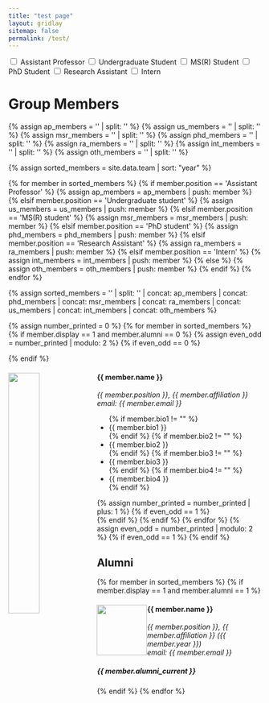 ```yaml
---
title: "test page"
layout: gridlay
sitemap: false
permalink: /test/
---
```


<!-- Add filter checkbox -->
<input type="checkbox" id="apCheckbox" class="filterCheckbox" data-position="Assistant Professor">
<label for="apCheckbox">Assistant Professor</label>
<input type="checkbox" id="usCheckbox" class="filterCheckbox" data-position="Undergraduate student">
<label for="usCheckbox">Undergraduate Student</label>
<input type="checkbox" id="msrCheckbox" class="filterCheckbox" data-position="MS(R) student">
<label for="msrCheckbox">MS(R) Student</label>
<input type="checkbox" id="phdCheckbox" class="filterCheckbox" data-position="PhD student">
<label for="phdCheckbox">PhD Student</label>
<input type="checkbox" id="raCheckbox" class="filterCheckbox" data-position="Research Assistant">
<label for="raCheckbox">Research Assistant</label>
<input type="checkbox" id="intCheckbox" class="filterCheckbox" data-position="Intern">
<label for="intCheckbox">Intern</label>

# Group Members  

{% assign ap_members = '' | split: '' %}
{% assign us_members = '' | split: '' %}
{% assign msr_members = '' | split: '' %}
{% assign phd_members = '' | split: '' %}
{% assign ra_members = '' | split: '' %}
{% assign int_members = '' | split: '' %}
{% assign oth_members = '' | split: '' %}

{% assign sorted_members = site.data.team | sort: "year" %}

{% for member in sorted_members %}
{% if member.position == 'Assistant Professor' %}
{% assign ap_members = ap_members | push: member %}
{% elsif member.position == 'Undergraduate student' %}
{% assign us_members = us_members | push: member %}
{% elsif member.position == 'MS(R) student' %}
{% assign msr_members = msr_members | push: member %}
{% elsif member.position == 'PhD student' %}
{% assign phd_members = phd_members | push: member %}
{% elsif member.position == 'Research Assistant' %}
{% assign ra_members = ra_members | push: member %}
{% elsif member.position == 'Intern' %}
{% assign int_members = int_members | push: member %}
{% else %}
{% assign oth_members = oth_members | push: member %}
{% endif %}
{% endfor %}

{% assign sorted_members = '' | split: '' | concat: ap_members | concat: phd_members | concat: msr_members | concat: ra_members | concat: us_members | concat: int_members | concat: oth_members %}

{% assign number_printed = 0 %}
{% for member in sorted_members %}
{% if member.display == 1 and member.alumni == 0 %}
{% assign even_odd = number_printed | modulo: 2 %}
{% if even_odd == 0 %}
<div class="row">
{% endif %}
<div class="col-sm-6 clearfix member" data-position="{{ member.position }}" data-alumni="{{ member.alumni }}">
  <img src="{{ member.image }}" class="img-responsive" width="35%" style="float: left" />
  <h4>{{ member.name }}</h4>
  <i>{{ member.position }}, {{ member.affiliation }} <br>email: {{ member.email }}</i>
  <ul style="overflow: hidden">
    {% if member.bio1 != "" %}
    <li> {{ member.bio1 }} </li>
    {% endif %}
    {% if member.bio2 != "" %}
    <li> {{ member.bio2 }} </li>
    {% endif %}
    {% if member.bio3 != "" %}
    <li> {{ member.bio3 }} </li>
    {% endif %}
    {% if member.bio4 != "" %}
    <li> {{ member.bio4 }} </li>
    {% endif %}
  </ul>
</div>
{% assign number_printed = number_printed | plus: 1 %}
{% if even_odd == 1 %}
</div>
{% endif %}
{% endif %}
{% endfor %}
{% assign even_odd = number_printed | modulo: 2 %}
{% if even_odd == 1 %}
</div>
{% endif %}

## Alumni

{% for member in sorted_members %}
{% if member.display == 1 and member.alumni == 1 %}
<div class="col-sm-12 clearfix">
  <img src="{{ member.image }}" class="img-thumbnail" width="100px" style="float: left" />
  <h4>{{ member.name }}</h4>
  <i>{{ member.position }}, {{ member.affiliation }} ({{ member.year }}) <br>email: {{ member.email }}</i>
  <h5>{{ member.alumni_current }}</h5>
</div>
{% endif %}
{% endfor %}

<!-- Add JavaScript for filtering -->
<script>
  // Get all checkboxes with class filterCheckbox
  const checkboxes = document.querySelectorAll('.filterCheckbox');
  
  // Add event listener to each checkbox
  checkboxes.forEach(checkbox => {
    checkbox.addEventListener('change', function() {
      // Get the value of the clicked checkbox
      const position = this.dataset.position;
      
      // Get all members
      const members = document.querySelectorAll('.member');
      
      // If checkbox is checked
      if (this.checked) {
        // Show only members with the selected position
        members.forEach(member => {
          if (member.dataset.position === position) {
            member.style.display = 'block';
          }
        });
      } else {
        // If checkbox is unchecked, show all members
        members.forEach(member => {
          member.style.display = 'block';
        });
      }
    });
  });
</script>
